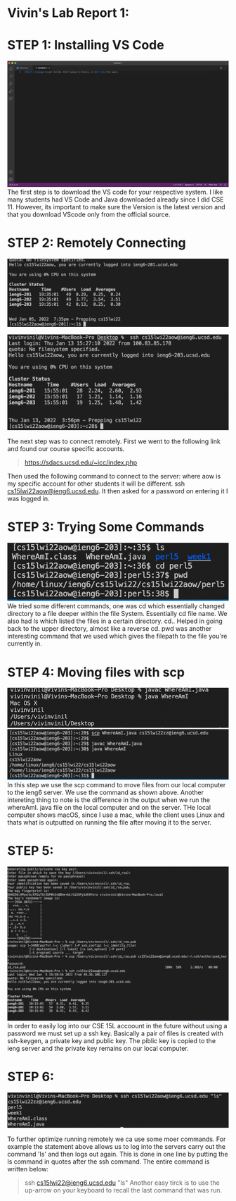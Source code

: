 # Vivin's Lab Report 1:

# STEP 1: Installing VS Code 
![vscode installed](installedvscode.png)
The first step is to download the VS code for your respective system. I like many students had VS Code and Java downloaded already since I did CSE 11. However, its important to make sure the Version is the latest version and that you download VScode only from the official source. 

# STEP 2: Remotely Connecting 
![remote connection](remotelyconnecting.png)

![ssh 2](ssh2.png)

The next step was to connect remotely. First we went to the following link and found our course specific accounts. 

>https://sdacs.ucsd.edu/~icc/index.php

Then used the following command to connect to the server: where aow is my specific account for other students it will be different.
ssh cs15lwi22aow@ieng6.ucsd.edu. It then asked for a password on entering it I was logged in. 

# STEP 3: Trying Some Commands 
![somecommands1](somecommands1.png)
We tried some different commands, one was cd which essentially changed directory to a file deeper within the file System. Essentially
cd file name. We also had ls which listed the files in a certain directory. cd.. Helped in going back to the upper directory, almost like a reverse cd.  pwd was another interesting command that we used which gives the filepath to the file you're currently in. 

# STEP 4: Moving files with scp 
![scp1](whereamilocal.png)
![scp2](scp2.png)
In this step we use the scp command to move files from our local computer to the ieng6 server. We use the command as shown above. Another intereting thing to note is the difference in the output when we run the whereAmI. java file on the local computer and on the server. THe local computer shows macOS, since I use a mac, while the client uses Linux and thats what is outputted on running the file after moving it to the server.       

# STEP 5: 
![Generation of public/private key to help with logging in](publickey.png)
In order to easily log into our CSE 15L accoount in the future without using a password we must set up a ssh key. Basically a pair of files is created with ssh-keygen, a private key and public key. The piblic key is copied to the ieng server and the private key remains on our local computer. 

# STEP 6:
![1](opt.png)

To further optimize running remotely we ca  use some moer commands. For example the statement above allows us to log into the servers carry out the command 'ls' and then logs out again. This is done in one line by putting the ls command in quotes after the ssh command. The entire command is written below: 
>ssh cs15lwi22@ieng6.ucsd.edu "ls"
Another easy tirck is to use the up-arrow on your keyboard to recall the last command that was run. 


